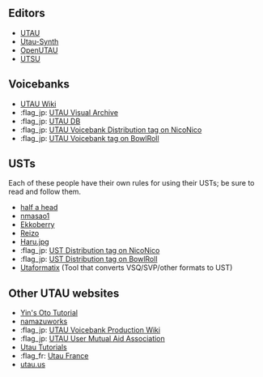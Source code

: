 ## Editors

- [UTAU](http://utau2008.xrea.jp/)
- [Utau-Synth](http://utau-synth.com/index.html)
- [OpenUTAU](https://github.com/stakira/OpenUtau)
- [UTSU](https://github.com/titinko/utsu)

## Voicebanks

- [UTAU Wiki](https://utau.wiki)
- :flag_jp: [UTAU Visual Archive](http://utaudatabase.wiki.fc2.com/)
- :flag_jp: [UTAU DB](http://utaudb.sakura.ne.jp/)
- :flag_jp: [UTAU Voicebank Distribution tag on NicoNico](https://www.nicovideo.jp/tag/UTAU%E9%9F%B3%E6%BA%90%E9%85%8D%E5%B8%83%E6%89%80%E3%83%AA%E3%83%B3%E3%82%AF)
- :flag_jp: [UTAU Voicebank tag on BowlRoll](https://bowlroll.net/file/tag/UTAU%E9%9F%B3%E6%BA%90)

## USTs
Each of these people have their own rules for using their USTs; be sure to read and follow them.

- [half a head](https://half-a-head.tumblr.com/USTs)
- [nmasao1](https://sites.google.com/site/utauust/)
- [Ekkoberry](http://www.kiichigo.utau.us/ust.html)
- [Reizo](http://rainerr.weebly.com/ust-list-entry.html)
- [Haru.jpg](https://harujpg.top/en/usten/)
- :flag_jp: [UST Distribution tag on NicoNico](https://www.nicovideo.jp/tag/ust%E9%85%8D%E5%B8%83)
- :flag_jp: [UST Distribution tag on BowlRoll](https://bowlroll.net/file/tag/UST%E9%85%8D%E5%B8%83)
- [Utaformatix](https://sdercolin.github.io/utaformatix3/) (Tool that converts VSQ/SVP/other formats to UST)

## Other UTAU websites

- [Yin's Oto Tutorial](https://yinsototutorial.weebly.com/)
- [namazuworks](https://namazuworks.github.io/index.html)
- :flag_jp: [UTAU Voicebank Production Wiki](https://w.atwiki.jp/vbmaker/) 
- :flag_jp: [UTAU User Mutual Aid Association](https://w.atwiki.jp/utaou/) 
- [Utau Tutorials](https://utaututorials.neocities.org/) 
- :flag_fr: [Utau France](https://utaufrance.com/) 
- [utau.us](https://utau.us)